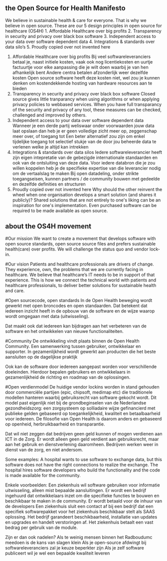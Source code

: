 ## the Open Source for Health Manifesto
We believe in sustainable health & care for everyone. That is why we believe in open source. These are our 5 design principles in open source for healthcare (OS4H)
	1. Affordable Healthcare over big profits
	2. Transparency in security and privacy over black box software	
	3. Independent access to your data over software dependent data
	4. Integrations & standards over data silo’s
	5. Proudly copied over not invented here
	
1. Affordable Healthcare over big profits
	Bij veel softwareleveranciers betaal je, naast initiele kosten, vaak ook nog licentiekosten en uurtje factuurtje voor elke aanpassing die je wilt doen waarbij je van hen afhankelijk bent
	Andere centra betalen afzonderlijk weer dezelfde kosten
	Open source software heeft deze kosten niet, wel zou je kunnen denken om kostendekkende hosting van hardware resources aan te bieden
2. Transparency in security and privacy over black box software
	Closed source gives little tranparancy when using algorithms or when applying privacy policies to webbased services. When you have full transparancy of the security and privacy of any tool, these measures can be checked, challenged and improved by others.
3. Independent access to your data over software dependent data
	Wanneer je een derde partij weliswaar onder voorwaarden jouw data laat opslaan dan heb je er geen volledige zicht meer op, zeggenschap meer over, of toegang tot
	Een beter alternatief zou zijn om enkel tijdelijke toegang tot selectief stukje van de door jou beheerde data te verlenen welke je altijd kan intrekken
4. Integrations & standards over data silos
	Iedere softwareleverancier heeft zijn eigen intepretatie van de gebezigde internationale standaarden en ook van de ontsluiting van deze data.
	Voor iedere databron die je zou willen koppelen heb je de specifieke expertise van die leverancier nodig om de vertaalslag te maken
	Bij open datadeling, onder strikte toegangseisen, kunnen partners / de community bouwen met gedeelde en dezelfde definities en structuren
5. Proudly copied over not invented here
Why should the other reinvent the wheel when one organisation develops a smart solution (and shares it publicly)? Shared solutions that are not entirely 
to one's liking can be an inspiration for one's implementation. Even purchased software can be required to be made available as open source.

## about the OS4H movement
#Our mission
We want to create a movement that develops software with open source standards, open source source files and prefers sustainable health(care) over profits. We will challenge the status quo and vendor lock-in.

#Our vision
Patients and healthcare professionals are drivers of change. They experience, own, the problems that we are currently facing in healthcare. We believe that healthcare’s IT needs to be in support of that experience. This is how we connect the technical world with patients and healthcare professionals, to deliver better solutions for sustainable health and care.

#Open sourcecode, open standards
In de Open Health beweging wordt gewerkt met open broncodes en open standaarden. Dat betekent dat iedereen inzicht heeft in de opbouw van de software en de wijze waarop wordt omgegaan met data (uitwisseling). 

Dat maakt ook dat iedereen kan bijdragen aan het verbeteren van de software en het ontwikkelen van nieuwe functionaliteiten. 

#Community
De ontwikkeling vindt plaats binnen de Open Health Community. Een samenwerking tussen gebruiker, ontwikkelaar en supporter. In gezamenlijkheid wordt gewerkt aan producten die het beste aansluiten op de dagelijkse praktijk

Ook kan de software door iedereen aangepast worden voor verschillende doeleinden. Hierdoor bepalen gebruikers en ontwikkelaars in gezamenlijkheid de richting en roadmap van de oplossingen.

#Open verdienmodel
De huidige vendor lockins worden in stand gehouden door commerciële partijen (epic, chipsoft, medimap etc) die traditionele modellen hanteren waarbij gebruiksrecht van software gekocht wordt.
Dit model past eigenlijk niet bij de grondbeginselen van de Nederlandse gezondheidszorg: een zorgsysteem op solliadaire wijze gefinancierd met publieke gelden gebaseerd op toegankelijkheid, kwaliteit en betaalbaarheid voor iedereen.
De filosofie van Open Health is daarom anders en gebaseerd op openheid, herbruikbaarheid en transparantie. 

Dat wil niet zeggen dat bedrijven geen geld kunnen of mogen verdienen aan ICT in de Zorg. Er wordt alleen geen geld verdient aan gebruiksrecht, maar aan het gebruik en dienstverlening daaromheen.
Bedrijven werken weer in dienst van de zorg, en niet andersom.

Some examples:
A hospital wants to use software to exchange data, but this software does not have the right connections to realize the exchange. The hospital hires software developers who build the functionality and the code is made available for the community.

Enkele voorbeelden:
Een ziekenhuis wil software gebruiken voor informatie uitwisseling, alleen mist bepaalde aansluitingen. 
Er wordt een bedrijf ingehuurd dat ontwikkelaars inzet om die specifieke functies te bouwen en beschikbaar te maken in de community. Er wordt betaald voor de inhuur van de developers 
Een ziekenhuis sluit een contact af bij een bedrijf dat een specifiek softwarepakket voor het ziekenhuis beschikbaar stelt als SAAS oplossing. Het bedrijf garandeert beschikbaarheid, installatie van updates en upgrades en handelt verstoringen af. Het ziekenhuis betaalt een vast bedrag per gebruik van de module.




Zijn er dan ook nadelen?
	Als te weinig mensen binnen het Radboudumc meedoen is de kans van slagen klein
	Als je open-source afdwingt bij softwareleveranciers zal je keuze beperkter zijn
	Als je zelf software publiceert wil je wel een bepaalde kwaliteit leveren

